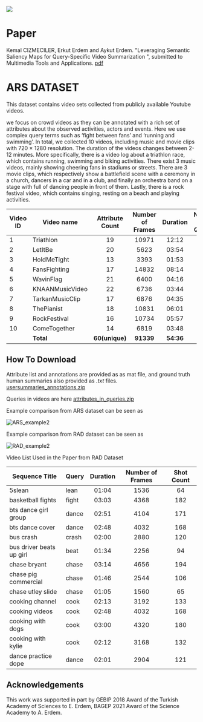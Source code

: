 ![](teaserV8.png)

# Paper
Kemal CIZMECILER, Erkut Erdem and Aykut Erdem. "Leveraging Semantic Saliency Maps for Query-Specific Video Summarization ", submitted to Multimedia Tools and Applications.
[pdf](https://vision.cs.hacettepe.edu.tr/publication/fulltext/?.pdf)

# ARS DATASET
This dataset contains video sets collected from publicly available Youtube videos. 

we focus on crowd videos as they can be annotated with a rich set of attributes about the observed activities, actors and events. Here we use complex query terms such as ‘fight between fans’ and ‘running and swimming’. In total, we collected 10 videos, including music and movie clips with 720 × 1280 resolution. The duration of the videos changes
between 2-12 minutes. More specifically, there is a video log about a triathlon race, which contains running, swimming and biking activities. There exist 3 music videos, mainly showing cheering fans in stadiums or streets. There are 3 movie clips, which respectively show a battlefield scene with a ceremony in a church, dancers in a car and in a club, and finally an orchestra band on a stage with full of dancing people in front of them. Lastly, there is a rock festival video, which contains singing, resting on a beach and playing activities.



| Video ID| Video name | Attribute Count | Number of Frames | Duration | Number of Queries | Shot Count | Youtube Link 
|-------------|-------------|:---------------:|:--------------------:|:----------------:|:----------------:|:----------------:|:----------------:|
|1| Triathlon   | 19            | 10971                  | 12:12            |15|  82| k17Kg1owKSw|
|2| LetItBe   | 20              | 5623                  | 03:54            |23|  75| ShNnEDb4wFA|
|3| HoldMeTight   | 13              | 3393                  | 01:53            |12| 37| JdzSuH-azJs|
|4| FansFighting   | 17             | 14832                  | 08:14            |13|  48| hjowpb2maAM|
|5| WavinFlag   | 21             | 6400                  |  04:16           |7|  45|  TR2o9GY8u60|
|6| KNAANMusicVideo   | 22            | 6736                  |  03:44           |11|  70|  WTJSt4wP2ME|
|7| TarkanMusicClip   | 17             | 6876                  | 04:35            |13| 81| EBwjmeDoE6A |
|8| ThePianist   | 18             | 10831                  | 06:01            |16|  59| DENCBZF0wd8 |
|9| RockFestival   | 16             | 10734                  | 05:57            |18|  42| hRgcDHO2eII|
|10| ComeTogether   | 14             | 6819                  | 03:48            |14|  38| wH6eiCJ9SDs |
||  **Total**   | **60(unique)**           | **91339**                  | **54:36**            |**142**|  **577**|  |





## How To Download


Attribute list and annotations are provided as as mat file, and ground truth human summaries also provided as *.txt* files. 
[usersummaries_annotations.zip](https://github.com/hucvl/hucvl.github.io/files/6831007/usersummaries_annotations.zip)



Queries in videos are here [attributes_in_queries.zip](https://github.com/hucvl/hucvl.github.io/files/6799183/attributes_in_queries.zip)



Example comparison from ARS dataset can be seen as 

![ARS_example2](https://user-images.githubusercontent.com/2372136/125298681-0b743580-e331-11eb-817b-dddf706f297a.png)


Example comparison from RAD dataset can be seen as

![RAD_example2](https://user-images.githubusercontent.com/2372136/125299081-76257100-e331-11eb-868f-3f6a0873a5aa.png)



Video List Used in the Paper from RAD Dataset



| Sequence Title | Query | Duration  | Number of Frames | Shot Count 
|-------------|-------------|:---------------:|:----------------:|:----------------:|
| 5slean   | lean            | 01:04                  | 1536            |64|   
| basketball fights   | fight              | 03:03                  | 4368            |182|
| bts dance girl group   | dance              | 02:51                  | 4104           |171| 
| bts dance cover   |dance             | 02:48                  | 4032            |168|  
| bus crash   | crash            | 02:00                  |  2880           |120|  
| bus driver beats up girl   | beat            | 01:34                  | 2256          |94|  
| chase bryant   | chase             | 03:14                  | 4656            |194|  
| chase pig commercial   | chase             | 01:46                  | 2544            |106|  
| chase utley slide   | chase             | 01:05                  | 1560            |65|  
| cooking channel   | cook             | 02:13                  | 3192           |133|  
| cooking videos   | cook             | 02:48                  |4032            |168|  
| cooking with dogs   | cook             | 03:00                  | 4320            |180|  
| cooking with kylie   | cook             | 02:12                  | 3168           |132|  
| dance practice dope   | dance             | 02:01                  | 2904            |121|  




	




## Acknowledgements

This work was supported in part by GEBIP 2018 Award of the Turkish Academy of Sciences to E. Erdem, BAGEP 2021 Award of the Science Academy to A. Erdem.
